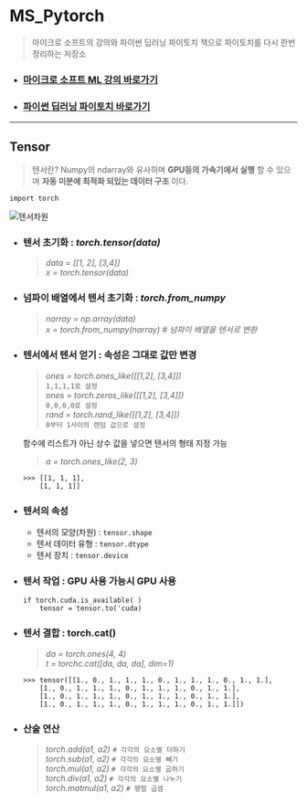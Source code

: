 # MS_Pytorch
> 마이크로 소프트의 강의와 파이썬 딥러닝 파이토치 책으로 파이토치를 다시 한번 정리하는 저장소
* ### [마이크로 소프트 ML 강의 바로가기](https://docs.microsoft.com/ko-kr/azure/machine-learning/)
* ### [파이썬 딥러닝 파이토치 바로가기](http://www.yes24.com/Product/Goods/93376077)   
***   
## Tensor

> 텐서란? Numpy의 ndarray와 유사하며 __GPU등의 가속기에서 실행__ 할 수 있으며 __자동 미분에 최적화 되있는 데이터 구조__ 이다.

```
import torch
```
![텐서차원](https://user-images.githubusercontent.com/68007145/123546776-0348c180-d799-11eb-9d74-82a5941ce4f2.png)

* ### 텐서 초기화 : *torch.tensor(data)*   
    > *data = [[1, 2], [3,4]]*    
    > *x = torch.tensor(data)*   
* ### 넘파이 배열에서 텐서 초기화 : *torch.from_numpy*   
    > *narray = np.array(data)*   
    > *x = torch.from_numpy(narray)  # 넘파이 배열을 텐서로 변환*   

* ### 텐서에서 텐서 얻기 : 속성은 그대로 값만 변경   
    > *ones = torch.ones_like([[1,2], [3,4]])*   
    ```1,1,1,1로 설정```   
    > *ones = torch.zeros_like([[1,2], [3,4]])*     
    ```0,0,0,0로 설정```   
    > *rand = torch.rand_like([[1,2], [3,4]])*   
    ```0부터 1사이의 랜덤 값으로 설정```
    
    함수에 리스트가 아닌 상수 값을 넣으면 텐서의 형태 지정 가능   
    > *a = torch.ones_like(2, 3)*
    ```
    >>> [[1, 1, 1],
        [1, 1, 1]]
    ```
* ### 텐서의 속성
    * 텐서의 모양(차원) : ```tensor.shape```
    * 텐서 데이터 유형 : ```tensor.dtype```
    * 텐서 장치 : ```tensor.device```
* ### 텐서 작업 : GPU 사용 가능시 GPU 사용
    ```
    if torch.cuda.is_available( )
        tensor = tensor.to('cuda)
    ```
* ### 텐서 결합 : torch.cat()
    
    > *da = torch.ones(4, 4)*   
    > *t = torchc.cat([da, da, da], dim=1)*
    ```
    >>> tensor([[1., 0., 1., 1., 1., 0., 1., 1., 1., 0., 1., 1.],
        [1., 0., 1., 1., 1., 0., 1., 1., 1., 0., 1., 1.],
        [1., 0., 1., 1., 1., 0., 1., 1., 1., 0., 1., 1.],
        [1., 0., 1., 1., 1., 0., 1., 1., 1., 0., 1., 1.]])
    ```
* ### 산술 연산 
    > *torch.add(a1, a2)*  ```# 각각의 요소별 더하기```   
    > *torch.sub(a1, a2)*  ```# 각각의 요소별 빼기```   
    > *torch.mul(a1, a2)*  ```# 각각의 요소별 곱하기```   
    > *torch.div(a1, a2)*  ```# 각각의 요소별 나누기```  
    > *torch.matmul(a1, a2)*  ```# 행렬 곱셈```   
